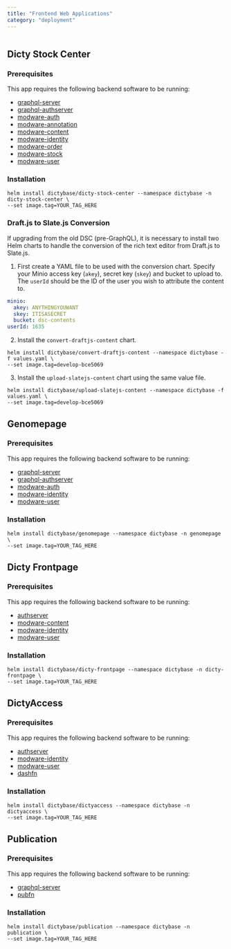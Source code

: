 ```yaml
---
title: "Frontend Web Applications"
category: "deployment"
---
```


```toc

```

## Dicty Stock Center

### Prerequisites

This app requires the following backend software to be running:

- [graphql-server](https://github.com/dictyBase/graphql-server)
- [graphql-authserver](https://github.com/dictyBase/graphql-authserver)
- [modware-auth](https://github.com/dictyBase/modware-auth)
- [modware-annotation](https://github.com/dictyBase/modware-annotation)
- [modware-content](https://github.com/dictyBase/modware-content)
- [modware-identity](https://github.com/dictyBase/modware-identity)
- [modware-order](https://github.com/dictyBase/modware-order)
- [modware-stock](https://github.com/dictyBase/modware-stock)
- [modware-user](https://github.com/dictyBase/modware-user)

### Installation

```shell
helm install dictybase/dicty-stock-center --namespace dictybase -n dicty-stock-center \
--set image.tag=YOUR_TAG_HERE
```

### Draft.js to Slate.js Conversion

If upgrading from the old DSC (pre-GraphQL), it is necessary to install two Helm charts
to handle the conversion of the rich text editor from Draft.js to Slate.js.

1. First create a YAML file to be used with the conversion chart. Specify your Minio
   access key (`akey`), secret key (`skey`) and bucket to upload to. The `userId` should be
   the ID of the user you wish to attribute the content to.

```yaml
minio:
  akey: ANYTHINGYOUWANT
  skey: ITISASECRET
  bucket: dsc-contents
userId: 1635
```

2. Install the `convert-draftjs-content` chart.

```shell
helm install dictybase/convert-draftjs-content --namespace dictybase -f values.yaml \
--set image.tag=develop-bce5069
```

3. Install the `upload-slatejs-content` chart using the same value file.

```shell
helm install dictybase/upload-slatejs-content --namespace dictybase -f values.yaml \
--set image.tag=develop-bce5069
```

## Genomepage

### Prerequisites

This app requires the following backend software to be running:

- [graphql-server](https://github.com/dictyBase/graphql-server)
- [graphql-authserver](https://github.com/dictyBase/graphql-authserver)
- [modware-auth](https://github.com/dictyBase/modware-auth)
- [modware-identity](https://github.com/dictyBase/modware-identity)
- [modware-user](https://github.com/dictyBase/modware-user)

### Installation

```shell
helm install dictybase/genomepage --namespace dictybase -n genomepage \
--set image.tag=YOUR_TAG_HERE
```

## Dicty Frontpage

### Prerequisites

This app requires the following backend software to be running:

- [authserver](https://github.com/dictyBase/authserver)
- [modware-content](https://github.com/dictyBase/modware-content)
- [modware-identity](https://github.com/dictyBase/modware-identity)
- [modware-user](https://github.com/dictyBase/modware-user)

### Installation

```shell
helm install dictybase/dicty-frontpage --namespace dictybase -n dicty-frontpage \
--set image.tag=YOUR_TAG_HERE
```

## DictyAccess

### Prerequisites

This app requires the following backend software to be running:

- [authserver](https://github.com/dictyBase/authserver)
- [modware-identity](https://github.com/dictyBase/modware-identity)
- [modware-user](https://github.com/dictyBase/modware-user)
- [dashfn](https://github.com/dictybase-playground/kubeless-gofn/tree/master/dashboard)

### Installation

```shell
helm install dictybase/dictyaccess --namespace dictybase -n dictyaccess \
--set image.tag=YOUR_TAG_HERE
```

## Publication

### Prerequisites

This app requires the following backend software to be running:

- [graphql-server](https://github.com/dictyBase/graphql-server)
- [pubfn](https://github.com/dictybase-playground/kubeless-gofn/tree/master/publication)

### Installation

```shell
helm install dictybase/publication --namespace dictybase -n publication \
--set image.tag=YOUR_TAG_HERE
```
